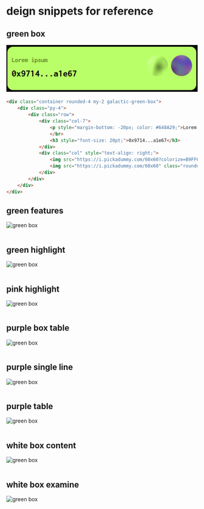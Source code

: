 # deign snippets for reference

## green box

![green box](galactic/templates/galactic/img/galactic-green-box.png)

```html
<div class="container rounded-4 my-2 galactic-green-box">
	<div class="py-4">
		<div class="row">
			<div class="col-7">
				<p style="margin-bottom: -20px; color: #648A29;">Lorem ipsum</p>
				</br>
				<h3 style="font-size: 20pt;">0x9714...a1e67</h3>
			</div>
			<div class="col" style="text-align: right;">
				<img src="https://i.pickadummy.com/60x60?colorize=B9FF67" class="rounded-circle">
				<img src="https://i.pickadummy.com/60x60" class="rounded-circle">
			</div>
		</div>
	</div>
</div>
```


## green features

![green box](/img/galactic-green-features.png)

```html

```


## green highlight

![green box](/img/galactic-green-highlight.png)

```html

```


## pink highlight

![green box](/img/galactic-pink-highlight.png)

```html

```


## purple box table

![green box](/img/galactic-purple-box-table.png)

```html

```


## purple single line

![green box](/img/galactic-purple-single-line.png)

```html

```



## purple table

![green box](/img/galactic-purple-table.png)

```html

```


## white box content

![green box](/img/galactic-white-box-content.png)

```html

```


## white box examine

![green box](/img/galactic-white-box-examine.png)

```html

```

